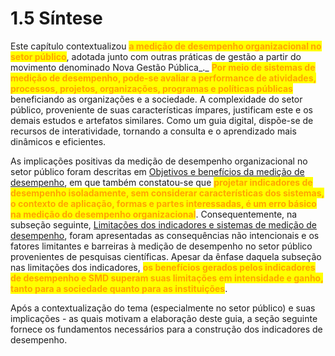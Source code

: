 # 1.5 Síntese

Este capítulo contextualizou <mark style="color:orange;">**a medição de desempenho organizacional no setor público**</mark>, adotada junto com outras práticas de gestão a partir do movimento denominado Nova Gestão Pública_._ <mark style="color:orange;">**Por meio de sistemas de medição de desempenho, pode-se avaliar a performance de atividades, processos, projetos, organizações, programas e políticas públicas**</mark> beneficiando as organizações e a sociedade. A complexidade do setor público, proveniente de suas características ímpares, justificam este e os demais estudos e artefatos similares. Como um guia digital, dispõe-se de recursos de interatividade, tornando a consulta e o aprendizado mais dinâmicos e eficientes.&#x20;

As implicações positivas da medição de desempenho organizacional no setor público foram descritas em [Objetivos e benefícios da medição de desempenho](1.3-objetivos-e-beneficios-da-medicao-de-desempenho.md), em que também constatou-se que <mark style="color:orange;">**projetar indicadores de desempenho isoladamente, sem considerar características dos sistemas, o contexto de aplicação, formas e partes interessadas, é um erro básico na medição do desempenho organizacional**</mark>. Consequentemente, na subseção seguinte, [Limitações dos indicadores e sistemas de medição de desempenho](1.4-consequencias-indesejadas-e-limitacoes-da-medicao-de-desempenho.md), foram apresentadas as consequências não intencionais e os fatores limitantes e barreiras à medição de desempenho no setor público provenientes de pesquisas científicas. Apesar da ênfase daquela subseção nas limitações dos indicadores, <mark style="color:orange;">**os benefícios gerados pelos indicadores de desempenho e SMD superam suas limitações em intensidade e ganho, tanto para a sociedade quanto para as instituições**</mark>.&#x20;

Após a contextualização do tema (especialmente no setor público) e suas implicações - as quais motivam a elaboração deste guia, a seção seguinte fornece os fundamentos necessários para a construção dos indicadores de desempenho.&#x20;
